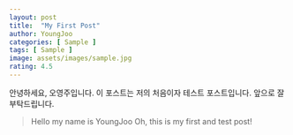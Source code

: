 ```yaml
---
layout: post
title:  "My First Post"
author: YoungJoo
categories: [ Sample ]
tags: [ Sample ]
image: assets/images/sample.jpg
rating: 4.5
---
```


안녕하세요, 오영주입니다. 이 포스트는 저의 처음이자 테스트 포스트입니다. 앞으로 잘 부탁드립니다.

> Hello my name is YoungJoo Oh, this is my first and test post! 
